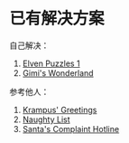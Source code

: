 # 已有解决方案

自己解决：

1. [Elven Puzzles 1](Programming/Elven_Puzzles_1)
2. [Gimi's Wonderland](Reverse_Engineering/Gimi's_Wonderland)

参考他人：
1. [Krampus' Greetings](Binary_Exploitation/Krampus'_Greetings)
2. [Naughty List](Binary_Exploitation/Naughty_List)
3. [Santa's Complaint Hotline](Binary_Exploitation/Santa's_Complaint_Hotline)
